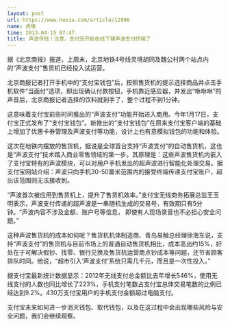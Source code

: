 ```yaml
---
layout: post
url: https://www.huxiu.com/article/12996
name: 虎嗅
time: 2013-04-15 07:47
title: 声波传钱！注意，支付宝开始在线下铺声波支付终端了
---
```

据《北京商报》报道，上周末，北京地铁4号线灵境胡同及魏公村两个站点内的“声波支付”售货机已经投入试运营。

北京商报记者打开手机中的“支付宝钱包”后，按照售货机的提示选择商品并点击手机软件“当面付”选项，即出现确认付款按钮，手机靠近感应器，并发出“咻咻咻”的声音后，北京商报记者选择的饮料就到手了，整个过程不到1分钟。

这意味着支付宝前些时间推出的“声波支付”功能开始进入商用。今年1月17日，支付宝正式发布了“支付宝钱包”。新推出的“支付宝钱包”在原来支付宝客户端的基础上增加了优惠卡券管理及声波支付等功能，设计上也有意模拟钱包的功能和体验。

这次在地铁内摆放的售货机，据说是全球首台支持“声波支付”的自动售货机，这也是“声波支付”技术踏入商业零售领域的第一步。其原理是：这些声波售货机内嵌入了支付宝特有的声波模块，可以对用户手机发出的超声波进行智能化处理交易。据支付宝网站介绍：声波只向手机30-50厘米范围内的接受终端传递支付宝账户，超出该范围则无法接收到。

“声波首次被应用到售货机上，提升了售货机效率。”支付宝无线商务拓展总监王玉明表示，声波支付传递的超声波是一串随机生成的交易号，有效期只有5分钟。“声波内容不涉及金额、账户号等信息， 即使有人现场录音也不必担心安全问题。”

这种声波售货机的成本如何呢？售货机机体制造商、青岛易触总经理徐海东说，支持“声波支付”的售货机与目前市场上的普通自动售货机相比，成本高出约15%，好处在于可解决假钞、找零、银行兑换及售货机运营商点钞成本等问题，还节省顾客排队时间。他说，“超市引入‘声波支付’系统只需几千元，而且是一次性投入。”

据支付宝最新统计数据显示：2012年无线支付总金额比去年增长546%，使用无线支付的人数也同比增长了223%，手机支付笔数占支付宝总体交易笔数的比例已经达到9.2%。430万支付宝用户的手机支付金额超过电脑支付。

支付宝未来如何进一步消灭钱包、取代钱包，以及在这过程中会出现哪些风险与安全问题，我们会继续观察。

